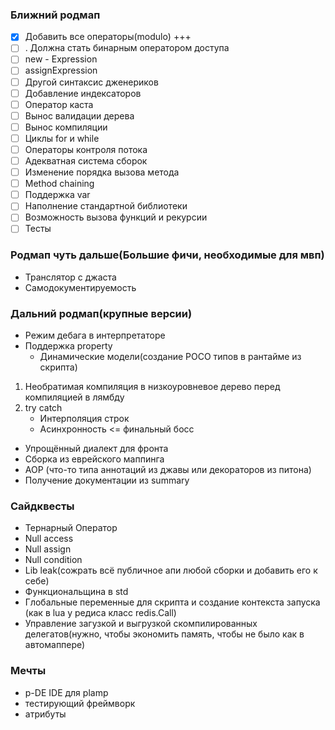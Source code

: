 ### Ближний родмап
- [x] Добавить все операторы(modulo) +++
- [ ] . Должна стать бинарным оператором доступа
- [ ] new - Expression
- [ ] assignExpression
- [ ] Другой синтаксис дженериков
- [ ] Добавление индексаторов
- [ ] Оператор каста
- [ ] Вынос валидации дерева
- [ ] Вынос компиляции
- [ ] Циклы for и while
- [ ] Операторы контроля потока
- [ ] Адекватная система сборок
- [ ] Изменение порядка вызова метода
- [ ] Method chaining
- [ ] Поддержка var
- [ ] Наполнение стандартной библиотеки
- [ ] Возможность вызова функций и рекурсии
- [ ] Тесты
 
### Родмап чуть дальше(Большие фичи, необходимые для мвп)
- Транслятор с джаста
- Самодокументируемость
 
### Дальний родмап(крупные версии)
- Режим дебага в интерпретаторе
- Поддержка property
    - Динамические модели(создание POCO типов в рантайме из скрипта)
1. Необратимая компиляция в низкоуровневое дерево перед компиляцией в лямбду
2. try catch
    - Интерполяция строк
    - Асинхронность <= финальный босс
- Упрощённый диалект для фронта
- Сборка из еврейского маппинга
- AOP (что-то типа аннотаций из джавы или декораторов из питона)
- Получение документации из summary
 
### Сайдквесты
- Тернарный Оператор
- Null access
- Null assign
- Null condition
- Lib leak(сожрать всё публичное апи любой сборки и добавить его к себе)
- Функциональщина в std
- Глобальные переменные для скрипта и создание контекста запуска (как в lua у редиса класс redis.Call)
- Управление загузкой и выгрузкой скомпилированных делегатов(нужно, чтобы экономить память, чтобы не было как в автомаппере)
 
### Мечты
- p-DE IDE для plamp
- тестирующий фреймворк
- атрибуты